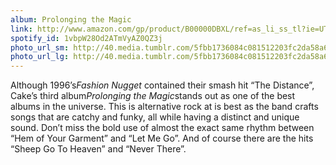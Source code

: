 ```yaml
---
album: Prolonging the Magic
link: http://www.amazon.com/gp/product/B00000DBXL/ref=as_li_ss_tl?ie=UTF8&amp;camp=1789&amp;creative=390957&amp;creativeASIN=B00000DBXL&amp;linkCode=as2&amp;tag=besalbintheun-20
spotify_id: 1vbpW28Od2ATmVyAZ0QZ3j
photo_url_sm: http://40.media.tumblr.com/5fbb1736084c081512203fc2da58a698/tumblr_mimz23g1GO1rsqbe7o1_100.jpg
photo_url_lg: http://40.media.tumblr.com/5fbb1736084c081512203fc2da58a698/tumblr_mimz23g1GO1rsqbe7o1_400.jpg
---
```

Although 1996’s*Fashion Nugget* contained their smash hit “The Distance”, Cake’s third album*Prolonging the Magic*stands out as one of the best albums in the universe. This is alternative rock at is best as the band crafts songs that are catchy and funky, all while having a distinct and unique sound. Don’t miss the bold use of almost the exact same rhythm between “Hem of Your Garment” and “Let Me Go”. And of course there are the hits “Sheep Go To Heaven” and “Never There”. 